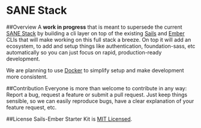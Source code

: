 # SANE Stack

##Overview
A **work in progress** that is meant to supersede the current [SANE Stack](https://github.com/artificialio/sane/) by building a cli layer on top of the existing [Sails](https://github.com/balderdashy/sails) and [Ember](https://github.com/stefanpenner/ember-cli) CLIs that will make working on this full stack a breeze. On top it will add an ecosystem, to add and setup things like authentication, foundation-sass, etc automatically so you can just focus on rapid, production-ready development.

We are planning to use [Docker](https://github.com/docker/docker) to simplify setup and make development more consistent.

##Contribution
Everyone is more than welcome to contribute in any way: Report a bug, request a feature or submit a pull request. Just keep things sensible, so we can easily reproduce bugs, have a clear explanation of your feature request, etc.

##License
Sails-Ember Starter Kit is [MIT Licensed](https://github.com/artificialio/sails-ember-starter-kit/blob/master/LICENSE.md).
